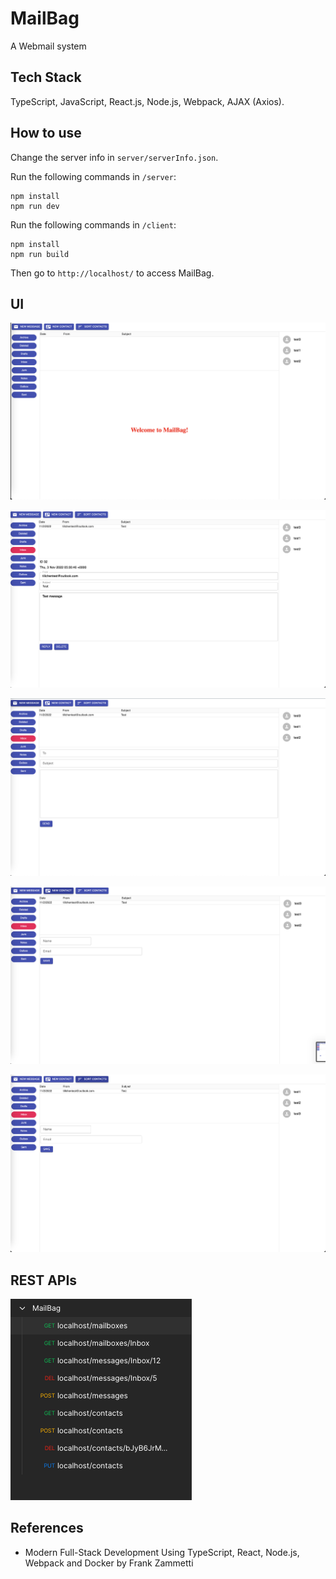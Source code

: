 # MailBag

A Webmail system

## Tech Stack

TypeScript, JavaScript, React.js, Node.js, Webpack, AJAX (Axios).

## How to use

Change the server info in `server/serverInfo.json`.

Run the following commands in `/server`:

```shell
npm install
npm run dev
```

Run the following commands in `/client`:

```shell
npm install
npm run build
```

Then go to `http://localhost/` to access MailBag.

## UI

![1](images/1.png)

![2](images/2.png)

![3](images/3.png)

![4](images/4.png)

![5](images/5.png)

## REST APIs

![REST APIs](images/apis.png)

## References

* Modern Full-Stack Development Using TypeScript, React, Node.js, Webpack and Docker by Frank Zammetti